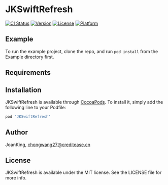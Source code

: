 # JKSwiftRefresh

[![CI Status](https://img.shields.io/travis/JoanKing/JKSwiftRefresh.svg?style=flat)](https://travis-ci.org/JoanKing/JKSwiftRefresh)
[![Version](https://img.shields.io/cocoapods/v/JKSwiftRefresh.svg?style=flat)](https://cocoapods.org/pods/JKSwiftRefresh)
[![License](https://img.shields.io/cocoapods/l/JKSwiftRefresh.svg?style=flat)](https://cocoapods.org/pods/JKSwiftRefresh)
[![Platform](https://img.shields.io/cocoapods/p/JKSwiftRefresh.svg?style=flat)](https://cocoapods.org/pods/JKSwiftRefresh)

## Example

To run the example project, clone the repo, and run `pod install` from the Example directory first.

## Requirements

## Installation

JKSwiftRefresh is available through [CocoaPods](https://cocoapods.org). To install
it, simply add the following line to your Podfile:

```ruby
pod 'JKSwiftRefresh'
```

## Author

JoanKing, chongwang27@creditease.cn

## License

JKSwiftRefresh is available under the MIT license. See the LICENSE file for more info.
